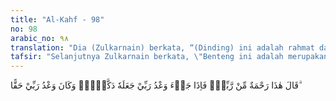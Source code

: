 ```yaml
---
title: "Al-Kahf - 98"
no: 98
arabic_no: ٩٨
translation: "Dia (Zulkarnain) berkata, “(Dinding) ini adalah rahmat dari Tuhanku, maka apabila janji Tuhanku sudah datang, Dia akan menghancurluluhkannya; dan janji Tuhanku itu benar.”"
tafsir: "Selanjutnya Zulkarnain berkata, \"Benteng ini adalah merupakan rahmat karunia dari Tuhanku kepada hamba-Nya, karenanya ia menjadi benteng yang kokoh yang menjaga mereka dari serbuan Yakjuj dan Makjuj. Tetapi apabila telah datang janji Tuhanku tentang keluarnya mereka dari belakang benteng, maka Dia akan menjadikannya hancur luluh lantak rata dengan tanah karena Allah memberi kuasa kepada suatu kaum untuk menghancurkannya, dan janji Tuhanku itu adalah benar tidak dapat diragukan.\n\nMenurut ahli sejarah, ucapan Zulkarnain ini terbukti dengan kasus munculnya raja Jengis Khan yang telah membuat kerusakan di muka bumi dari Timur sampai ke Barat dan mengadakan penyerangan yang menghancurkan benteng besi dan kerajaan Islam di Baghdad. Adapun sebabnya raja Jengis Khan ini mengadakan penyerbuan ke negeri Baghdad, oleh karena Sultan Khuwarazmi dari Bani Saljuk telah membunuh beberapa utusan dan pedagang-pedagang yang diutus dari negerinya. Harta benda mereka dirampas dan diadakan pula serbuan-serbuan ke tapal batas negerinya sehingga menimbulkan kemarahan raja Jengis Khan. Lalu ia menulis surat kepada Sultan Bagdad dengan kata-kata yang pedas sebagai berikut, \"Mengapa kamu berani membunuh sahabat-sahabatku dan merampas harta benda perniagaanku. Apakah kamu membangunkan singa yang sedang tidur dan menimbulkan kejahatan-kejahatan yang tersembunyi.\"\n\nTidakkah Nabimu memberikan wasiat kepadamu agar tidak berbuat aniaya. Oleh karena itu tinggalkanlah bangsa Turki selagi mereka tidak mengganggu kamu. Mengapa kamu sakiti tetanggamu padahal Nabimu sendiri telah berwasiat untuk menghormati tetangga. Dan inilah wasiatku kepadamu, \"Peliharalah baik-baik dan pertimbangkanlah kebijaksanaanmu sebelum timbulnya rasa dendam dan sebelum terbukanya benteng besi. Dan Allah pasti akan menolong setiap orang yang dianiaya, karena itu tunggulah kedatangan Yakjuj dan Makjuj yang akan turun dari tiap-tiap tempat yang tinggi.\"\n\n\"Dari Umu Habibah ra dari Zainab binti Jahsyin ra, bahwa Rasulullah saw pada suatu hari masuk ke rumah istrinya, Siti Zaenab bint Jahsy dan dengan terkejut beliau mengatakan, \"La ilaha illallah, celakalah bagi orang Arab dari suatu kejahatan yang telah mendekat, hari ini terbuka dari Benteng Yakjuj dan Makjuj lubang besar seperti ini.\" Dan beliau melingkarkan ibu jarinya dengan jari telunjuknya. Lalu Zaenab bertanya, \"Ya Rasulullah apakah kami akan binasa padahal di kalangan kami terdapat banyak orang-orang yang saleh.\" Beliau menjawab, \"Ya, apabila kejahatan sudah banyak jumlahnya.\" (Riwayat al-Bukhari)\n\nSejak hari itu lubang di dalam benteng semakin lama semakin besar. Pada abad ke-7 Hijri, datanglah tentara raja Jengis Khan menyerbu dan menimbulkan berbagai kerusakan di muka bumi terutama di negeri Baghdad."
---
```


قَالَ هٰذَا رَحْمَةٌ مِّنْ رَّبِّيْۚ فَاِذَا جَاۤءَ وَعْدُ رَبِّيْ جَعَلَهٗ دَكَّاۤءَۚ وَكَانَ وَعْدُ رَبِّيْ حَقًّا ۗ
